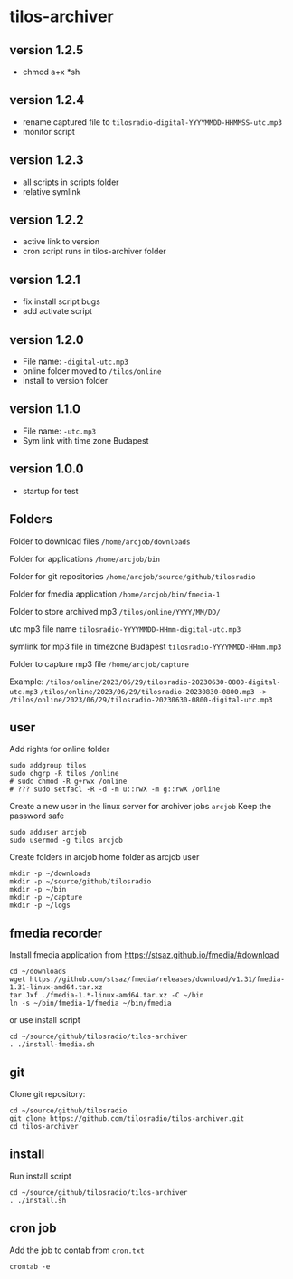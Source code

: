 # tilos-archiver

## version 1.2.5
- chmod a+x *sh

## version 1.2.4
- rename captured file to `tilosradio-digital-YYYYMMDD-HHMMSS-utc.mp3`
- monitor script

## version 1.2.3
- all scripts in scripts folder
- relative symlink
## version 1.2.2
- active link to version
- cron script runs in tilos-archiver folder

## version 1.2.1
- fix install script bugs
- add activate script

## version 1.2.0
- File name: `-digital-utc.mp3`
- online folder moved to `/tilos/online`
- install to version folder

## version 1.1.0
- File name: `-utc.mp3`
- Sym link with time zone Budapest 

## version 1.0.0
- startup for test

## Folders

Folder to download files `/home/arcjob/downloads`

Folder for applications `/home/arcjob/bin`

Folder for git repositories `/home/arcjob/source/github/tilosradio`

Folder for fmedia application `/home/arcjob/bin/fmedia-1`

Folder to store archived mp3 `/tilos/online/YYYY/MM/DD/`

utc mp3 file name `tilosradio-YYYYMMDD-HHmm-digital-utc.mp3`

symlink for mp3 file in timezone Budapest `tilosradio-YYYYMMDD-HHmm.mp3`

Folder to capture mp3 file `/home/arcjob/capture`

Example: 
`/tilos/online/2023/06/29/tilosradio-20230630-0800-digital-utc.mp3`
`/tilos/online/2023/06/29/tilosradio-20230830-0800.mp3 -> /tilos/online/2023/06/29/tilosradio-20230630-0800-digital-utc.mp3`

## user
Add rights for online folder

    sudo addgroup tilos
    sudo chgrp -R tilos /online
    # sudo chmod -R g+rwx /online
    # ??? sudo setfacl -R -d -m u::rwX -m g::rwX /online

Create a new user in the linux server for archiver jobs `arcjob` Keep the password safe

    sudo adduser arcjob
    sudo usermod -g tilos arcjob

Create folders in arcjob home folder as arcjob user

    mkdir -p ~/downloads
    mkdir -p ~/source/github/tilosradio
    mkdir -p ~/bin
    mkdir -p ~/capture
    mkdir -p ~/logs

## fmedia recorder
Install fmedia application from https://stsaz.github.io/fmedia/#download

    cd ~/downloads
    wget https://github.com/stsaz/fmedia/releases/download/v1.31/fmedia-1.31-linux-amd64.tar.xz
    tar Jxf ./fmedia-1.*-linux-amd64.tar.xz -C ~/bin
    ln -s ~/bin/fmedia-1/fmedia ~/bin/fmedia

or use install script

    cd ~/source/github/tilosradio/tilos-archiver
    . ./install-fmedia.sh

## git

Clone git repository:

    cd ~/source/github/tilosradio
    git clone https://github.com/tilosradio/tilos-archiver.git
    cd tilos-archiver

## install
Run install script

    cd ~/source/github/tilosradio/tilos-archiver
    . ./install.sh

## cron job
Add the job to contab from `cron.txt`
    
    crontab -e
    
